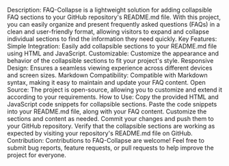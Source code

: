 Description:
FAQ-Collapse is a lightweight solution for adding collapsible FAQ sections to your GitHub repository's README.md file. With this project, you can easily organize and present frequently asked questions (FAQs) in a clean and user-friendly format, allowing visitors to expand and collapse individual sections to find the information they need quickly.
Key Features:
Simple Integration: Easily add collapsible sections to your README.md file using HTML and JavaScript.
Customizable: Customize the appearance and behavior of the collapsible sections to fit your project's style.
Responsive Design: Ensures a seamless viewing experience across different devices and screen sizes.
Markdown Compatibility: Compatible with Markdown syntax, making it easy to maintain and update your FAQ content.
Open Source: The project is open-source, allowing you to customize and extend it according to your requirements.
How to Use:
Copy the provided HTML and JavaScript code snippets for collapsible sections.
Paste the code snippets into your README.md file, along with your FAQ content.
Customize the sections and content as needed.
Commit your changes and push them to your GitHub repository.
Verify that the collapsible sections are working as expected by visiting your repository's README.md file on GitHub.
Contribution:
Contributions to FAQ-Collapse are welcome! Feel free to submit bug reports, feature requests, or pull requests to help improve the project for everyone.

